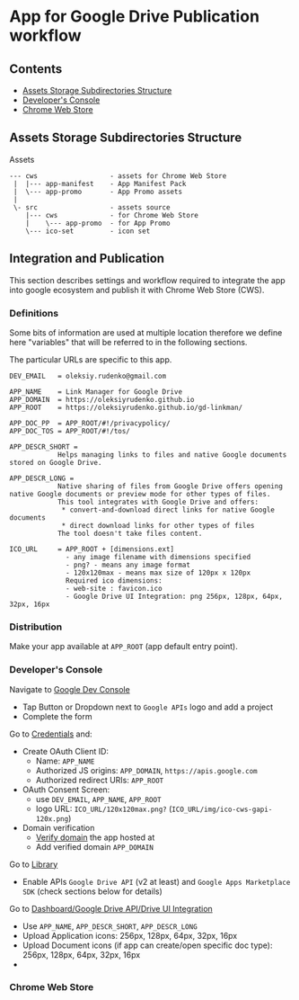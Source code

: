 # App for Google Drive Publication workflow

## Contents
 * [Assets Storage Subdirectories Structure](#assets-storage-subdirectories-structure)
 * [Developer's Console](#developers-console)
 * [Chrome Web Store](#chrome-web-store)

## Assets Storage Subdirectories Structure
Assets
```text
--- cws                  - assets for Chrome Web Store
 |  |--- app-manifest    - App Manifest Pack
 |  \--- app-promo       - App Promo assets
 |
 \- src                  - assets source
    |--- cws             - for Chrome Web Store
    |    \--- app-promo  - for App Promo
    \--- ico-set         - icon set
```

## Integration and Publication

This section describes settings and workflow required to integrate
the app into google ecosystem and publish it with Chrome Web Store (CWS).

### Definitions

Some bits of information are used at multiple location therefore we
define here "variables" that will be referred to in the following sections.

The particular URLs are specific to this app.

```text
DEV_EMAIL   = oleksiy.rudenko@gmail.com

APP_NAME    = Link Manager for Google Drive
APP_DOMAIN  = https://oleksiyrudenko.github.io
APP_ROOT    = https://oleksiyrudenko.github.io/gd-linkman/

APP_DOC_PP  = APP_ROOT/#!/privacypolicy/
APP_DOC_TOS = APP_ROOT/#!/tos/

APP_DESCR_SHORT =
            Helps managing links to files and native Google documents stored on Google Drive.

APP_DESCR_LONG =
            Native sharing of files from Google Drive offers opening native Google documents or preview mode for other types of files.
            This tool integrates with Google Drive and offers:
             * convert-and-download direct links for native Google documents
             * direct download links for other types of files
            The tool doesn't take files content.

ICO_URL     = APP_ROOT + [dimensions.ext]
              - any image filename with dimensions specified
              - png? - means any image format
              - 120x120max - means max size of 120px x 120px
              Required ico dimensions:
              - web-site : favicon.ico
              - Google Drive UI Integration: png 256px, 128px, 64px, 32px, 16px

```

### Distribution

Make your app available at `APP_ROOT` (app default entry point).

### Developer's Console

Navigate to [Google Dev Console](https://console.developers.google.com/apis/dashboard)
 * Tap Button or Dropdown next to `Google APIs` logo and add a project
 * Complete the form

Go to [Credentials](https://console.developers.google.com/apis/credentials) and:
 * Create OAuth Client ID:
   - Name: `APP_NAME`
   - Authorized JS origins: `APP_DOMAIN`, `https://apis.google.com`
   - Authorized redirect URIs: `APP_ROOT`
 * OAuth Consent Screen:
   - use `DEV_EMAIL`, `APP_NAME`, `APP_ROOT`
   - logo URL: `ICO_URL/120x120max.png?` (`ICO_URL/img/ico-cws-gapi-120x.png`)
 * Domain verification
   - [Verify domain](https://support.google.com/webmasters/answer/35179?hl=en)
     the app hosted at
   - Add verified domain `APP_DOMAIN`

Go to [Library](https://console.developers.google.com/apis/library)
 * Enable APIs `Google Drive API` (v2 at least) and `Google Apps Marketplace SDK`
   (check sections below for details)

Go to [Dashboard/Google Drive API/Drive UI Integration](https://console.developers.google.com/apis/api/drive.googleapis.com/drive_sdk)
 * Use `APP_NAME`, `APP_DESCR_SHORT`, `APP_DESCR_LONG`
 * Upload Application icons: 256px, 128px, 64px, 32px, 16px
 * Upload Document icons (if app can create/open specific doc type):
   256px, 128px, 64px, 32px, 16px
 * 


### Chrome Web Store

